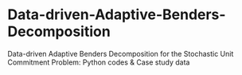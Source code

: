# Data-driven-Adaptive-Benders-Decomposition
Data-driven Adaptive Benders Decomposition for the Stochastic Unit Commitment Problem: Python codes &amp; Case study data
